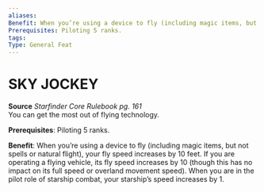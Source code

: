 ```yaml
---
aliases: 
Benefit: When you’re using a device to fly (including magic items, but not spells or natural flight), your fly speed increases by 10 feet. If you are operating a flying vehicle, its fly speed increases by 10 (though this has no impact on its full speed or overland movement speed). When you are in the pilot role of starship combat, your starship’s speed increases by 1.
Prerequisites: Piloting 5 ranks.
tags: 
Type: General Feat
---
```

# SKY JOCKEY
**Source** _Starfinder Core Rulebook pg. 161_  
You can get the most out of flying technology.

**Prerequisites**: Piloting 5 ranks.

**Benefit**: When you’re using a device to fly (including magic items, but not spells or natural flight), your fly speed increases by 10 feet. If you are operating a flying vehicle, its fly speed increases by 10 (though this has no impact on its full speed or overland movement speed). When you are in the pilot role of starship combat, your starship’s speed increases by 1.